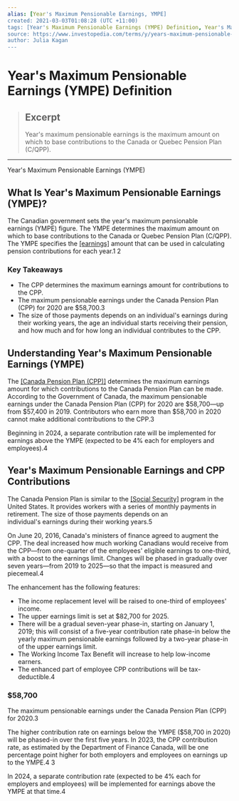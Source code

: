 ```yaml
---
alias: [Year's Maximum Pensionable Earnings, YMPE]
created: 2021-03-03T01:08:28 (UTC +11:00)
tags: [Year's Maximum Pensionable Earnings (YMPE) Definition, Year's Maximum Pensionable Earnings (YMPE)]
source: https://www.investopedia.com/terms/y/years-maximum-pensionable-earnings.asp
author: Julia Kagan
---
```


# Year's Maximum Pensionable Earnings (YMPE) Definition

> ## Excerpt
> Year's maximum pensionable earnings is the maximum amount on which to base contributions to the Canada or Quebec Pension Plan (C/QPP).

---

Year's Maximum Pensionable Earnings (YMPE)
## What Is Year's Maximum Pensionable Earnings (YMPE)?

The Canadian government sets the year's maximum pensionable earnings (YMPE) figure. The YMPE determines the maximum amount on which to base contributions to the Canada or Quebec Pension Plan (C/QPP). The YMPE specifies the [[earnings]](https://www.investopedia.com/terms/e/earnings.asp) amount that can be used in calculating pension contributions for each year.1 2

### Key Takeaways

-   The CPP determines the maximum earnings amount for contributions to the CPP.
-   The maximum pensionable earnings under the Canada Pension Plan (CPP) for 2020 are $58,700.3
-   The size of those payments depends on an individual's earnings during their working years, the age an individual starts receiving their pension, and how much and for how long an individual contributes to the CPP.

## Understanding Year's Maximum Pensionable Earnings (YMPE)

The [[Canada Pension Plan (CPP)]](https://www.investopedia.com/terms/c/cpp.asp) determines the maximum earnings amount for which contributions to the Canada Pension Plan can be made. According to the Government of Canada, the maximum pensionable earnings under the Canada Pension Plan (CPP) for 2020 are $58,700—up from $57,400 in 2019. Contributors who earn more than $58,700 in 2020 cannot make additional contributions to the CPP.3

Beginning in 2024, a separate contribution rate will be implemented for earnings above the YMPE (expected to be 4% each for employers and employees).4

## Year's Maximum Pensionable Earnings and CPP Contributions

The Canada Pension Plan is similar to the [[Social Security]](https://www.investopedia.com/terms/s/socialsecurity.asp) program in the United States. It provides workers with a series of monthly payments in retirement. The size of those payments depends on an individual's earnings during their working years.5

On June 20, 2016, Canada's ministers of finance agreed to augment the CPP. The deal increased how much working Canadians would receive from the CPP—from one-quarter of the employees' eligible earnings to one-third, with a boost to the earnings limit. Changes will be phased in gradually over seven years—from 2019 to 2025—so that the impact is measured and piecemeal.4

The enhancement has the following features:

-   The income replacement level will be raised to one-third of employees' income.
-   The upper earnings limit is set at $82,700 for 2025.
-   There will be a gradual seven-year phase-in, starting on January 1, 2019; this will consist of a five-year contribution rate phase-in below the yearly maximum pensionable earnings followed by a two-year phase-in of the upper earnings limit.
-   The Working Income Tax Benefit will increase to help low-income earners.
-   The enhanced part of employee CPP contributions will be tax-deductible.4

### $58,700

The maximum pensionable earnings under the Canada Pension Plan (CPP) for 2020.3

The higher contribution rate on earnings below the YMPE ($58,700 in 2020) will be phased-in over the first five years. In 2023, the CPP contribution rate, as estimated by the Department of Finance Canada, will be one percentage point higher for both employers and employees on earnings up to the YMPE.4 3

In 2024, a separate contribution rate (expected to be 4% each for employers and employees) will be implemented for earnings above the YMPE at that time.4
